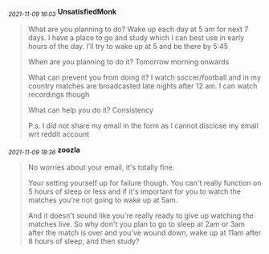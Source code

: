 <sub>*2021-11-09 16:03*</sub>
**UnsatisfiedMonk**
> What are you planning to do?
> Wake up each day at 5 am for next 7 days. I have a place to go and study which I can best use in early hours of the day. I’ll try to wake up at 5 and be there by 5:45
> 
> 
> When are you planning to do it?
> Tomorrow morning onwards
> 
> 
> What can prevent you from doing it?
> I watch soccer/football and in my country matches are broadcasted late nights after 12 am. I can watch recordings though
> 
> What can help you do it?
> Consistency 
> 
> P.s. I did not share my email in the form as I cannot disclose my email wrt reddit account

<sub>*2021-11-09 18:36*</sub>
**zoozla**
> No worries about your email, it's totally fine.
> 
> Your setting yourself up for failure though. You can't really function on 5 hours of sleep or less and if it's important for you to watch the matches you're not going to wake up at 5am.
> 
> And it doesn't sound like you're really ready to give up watching the matches live. So why don't you plan to go to sleep at 2am or 3am after the match is over and you've wound down, wake up at 11am after 8 hours of sleep, and then study?

